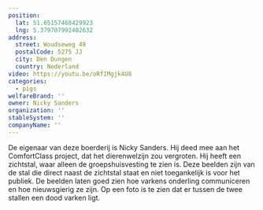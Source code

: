 ```yaml
---
position:
  lat: 51.65157468429923
  lng: 5.379707992402632
address:
  street: Woudseweg 49
  postalCode: 5275 JJ
  city: Den Dungen
  country: Nederland
video: https://youtu.be/oRfIMgjk4U8
categories:
  - pigs
welfareBrand: ''
owner: Nicky Sanders
organization: ''
stableSystem: ''
companyName: ''
---
```

De eigenaar van deze boerderij is Nicky Sanders. Hij deed mee aan het ComfortClass project, dat het dierenwelzijn zou vergroten. Hij heeft een zichtstal, waar alleen de groepshuisvesting te zien is. Deze beelden zijn van de stal die direct naast de zichtstal staat en niet toegankelijk is voor het publiek. De beelden laten goed zien hoe varkens onderling communiceren en hoe nieuwsgierig ze zijn. Op een foto is te zien dat er tussen de twee stallen een dood varken ligt.